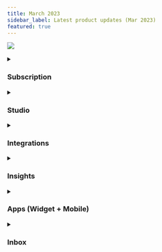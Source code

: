 ```yaml
---
title: March 2023
sidebar_label: Latest product updates (Mar 2023)
featured: true
---
```


  
  
  
  

![](https://i.imgur.com/Wj06Bz6.png)



<details>
<summary>

### Subscription 

</summary>


| Enhancement | Description |
| -------- | -------- |
| **Introducing Freemium Model for maximum impact** <br/> | Discover the potential of our platform with our freemium plan, which offers limited features for free. Upgrade to our premium version for full access to boost your productivity. <br/><br/> [**Learn more**](https://docs.yellow.ai/docs/platform_concepts/Getting%20Started/account-setup) |
    
</details>



<details>
<summary>

### Studio

</summary>


| Enhancement | Description |
| -------- | -------- |
| **JSON support for syncDB node** <br/> | The Sync Database node now supports both CSV and JSON files, allowing you to synchronise bot tables with external databases automatically and regularly. You just need to create and add an API that pulls the bulk data, the node can then perform all necessary actions seamlessly.<br/> <br/> [**Learn more**](https://docs.yellow.ai/docs/platform_concepts/studio/build/nodes/action-nodes#41-sync-database) |
    
</details>

<details>
<summary>

### Integrations 

</summary>


| Enhancement | Description |
| -------- | -------- |
| **Smart query handling with OpenAI GPT-3 integration** <br/> | You can connect your free trial or paid OpenAI account just like any other third-party tool. Once connected, the node can receive user chat queries as input and use the OpenAI model to generate the best possible responses.  <br/><br/> [**Learn more**](https://docs.yellow.ai/docs/platform_concepts/appConfiguration/gpt3) |

    
</details>


<details>
<summary>

### Insights  

</summary>

| Enhancement | Description |
| -------- | -------- |
| **Seamlessly store call recordings in your preferred Cloud Storage (Amazon S3/ Azure Blob/ SFTP)** <br/> | With this feature, our system provides an automated and customisable way to transfer call recordings in .wav format to your preferred cloud storage (Amazon S3, Azure Blob, SFTP) just once or on a daily, weekly, monthly, or quarterly basis to suit your needs.  <br/><br/> [**Learn more**](https://docs.yellow.ai/docs/platform_concepts/growth/dataops) |
|**Schedule Standard reports for automated delivery**| Now, you can now streamline your reporting process by scheduling to export raw reports available on the Overview, Metrics, and Funnels pages as email alerts. <br/><br/> [**Learn more**](https://docs.yellow.ai/docs/cookbooks/insights/schedulerawreports) |

<!--- Alerting dashboard - you can enable proactive alerting whenever your bot is down or any API fails from the Alerts dashboard under Health module. This is the first release of the entire Health module -->

</details>


<details>
<summary>

### Apps (Widget + Mobile)

</summary>

| Enhancement | Description |
| -------- | -------- |
| **Web widget enhancements** <br/> | <ul><li> Text-to-Speech support in chat widget.</li><li> Option to enable Bot notification sound to intimate users when there is a new message. </li> <li> Notification Badges to indicate unread messages. <br/>[**Learn more**](https://docs.yellow.ai/docs/platform_concepts/channelConfiguration/chat-widget-notification).</li> <li> Real-time status updates in the chatbot related to agent/user connection, tickets and more.  </li> <li> Added chat seperator  <br/> [**Learn more**](https://docs.yellow.ai/docs/platform_concepts/channelConfiguration/chat-separator) </li></ul> |
|**Inbox SDK and Partner app** | <ul><li> Unsupported Widget addition. </li> <li> SSO Redirection URL changes for Apple Login. </li> <li> Overview section revamped to provide updated metrics and better transition and filters, tooltip in analytics, show online visitor message and live queue.</li></ul>|
</details>




<details>
<summary>

### Inbox

</summary>

| Enhancement | Description |
| -------- | -------- |
| **Email search v2** | Searching email tickets is a lot easier with our enhanced search feature. You can now search for email tickets using email body, subject line, ticket ID, contact email ID and custom fields. <br/><br/> [**Learn more**](https://docs.yellow.ai/docs/platform_concepts/inbox/tickets/searchandfilter)|
| **Ticketing inactivity & autoclose**| Enable this setting to automatically identify tickets where the customers are inactive and close them in order to save agents time and avoid manual interference. Additionally for a better experience, you can also send reminders to notify customers about the open ticket. <br/><br/> [**Learn more**](https://docs.yellow.ai/docs/platform_concepts/inbox/inbox-settings/automation/emailinactivity)|
| **KB sitemap** |  All your knowledge base articles are now crawled & indexed on search engines through sitemaps.|

</details>

